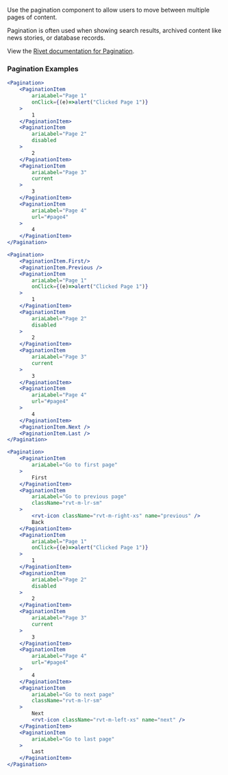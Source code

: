 Use the pagination component to allow users to move between multiple pages of content.

Pagination is often used when showing search results, archived content like news stories, or database records.

View the [Rivet documentation for Pagination](https://rivet.iu.edu/components/pagination/).

### Pagination Examples

<!-- prettier-ignore-start -->
```jsx
<Pagination>
    <PaginationItem
        ariaLabel="Page 1"
        onClick={(e)=>alert("Clicked Page 1")}
    >
        1
    </PaginationItem>
    <PaginationItem
        ariaLabel="Page 2"
        disabled
    >
        2
    </PaginationItem>
    <PaginationItem
        ariaLabel="Page 3"
        current
    >
        3
    </PaginationItem>
    <PaginationItem
        ariaLabel="Page 4"
        url="#page4"
    >
        4
    </PaginationItem>
</Pagination>
```
<!-- prettier-ignore-end -->

<!-- prettier-ignore-start -->
```jsx
<Pagination>
    <PaginationItem.First/>
    <PaginationItem.Previous />
    <PaginationItem
        ariaLabel="Page 1"
        onClick={(e)=>alert("Clicked Page 1")}
    >
        1
    </PaginationItem>
    <PaginationItem
        ariaLabel="Page 2"
        disabled
    >
        2
    </PaginationItem>
    <PaginationItem
        ariaLabel="Page 3"
        current
    >
        3
    </PaginationItem>
    <PaginationItem
        ariaLabel="Page 4"
        url="#page4"
    >
        4
    </PaginationItem>
    <PaginationItem.Next />
    <PaginationItem.Last />
</Pagination>
```
<!-- prettier-ignore-end -->

<!-- prettier-ignore-start -->
```jsx
<Pagination>
    <PaginationItem
        ariaLabel="Go to first page"
    >
        First
    </PaginationItem>
    <PaginationItem
        ariaLabel="Go to previous page"
        className="rvt-m-lr-sm"
    >
        <rvt-icon className="rvt-m-right-xs" name="previous" />
        Back
    </PaginationItem>
    <PaginationItem
        ariaLabel="Page 1"
        onClick={(e)=>alert("Clicked Page 1")}
    >
        1
    </PaginationItem>
    <PaginationItem
        ariaLabel="Page 2"
        disabled
    >
        2
    </PaginationItem>
    <PaginationItem
        ariaLabel="Page 3"
        current
    >
        3
    </PaginationItem>
    <PaginationItem
        ariaLabel="Page 4"
        url="#page4"
    >
        4
    </PaginationItem>
    <PaginationItem
        ariaLabel="Go to next page"
        className="rvt-m-lr-sm"
    >
        Next
        <rvt-icon className="rvt-m-left-xs" name="next" />
    </PaginationItem>
    <PaginationItem
        ariaLabel="Go to last page"
    >
        Last
    </PaginationItem>
</Pagination>
```
<!-- prettier-ignore-end -->
